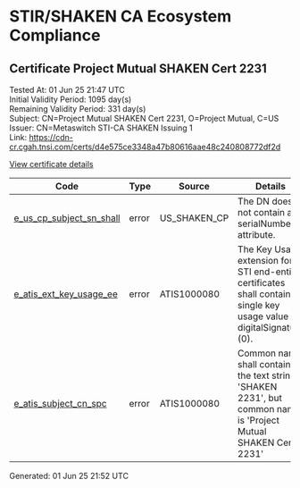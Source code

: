 # STIR/SHAKEN CA Ecosystem Compliance

## Certificate Project Mutual SHAKEN Cert 2231

Tested At: 01 Jun 25 21:47 UTC\
Initial Validity Period: 1095 day(s)\
Remaining Validity Period: 331 day(s)\
Subject: CN=Project Mutual SHAKEN Cert 2231, O=Project Mutual, C=US\
Issuer: CN=Metaswitch STI-CA SHAKEN Issuing 1\
Link: https://cdn-cr.cgah.tnsi.com/certs/d4e575ce3348a47b80616aae48c240808772df2d

[View certificate details](https://x509.io/?cert=MIICVjCCAf2gAwIBAgIQTW1%2FNQhoxOBBOLrEb1A9%2BjAKBggqhkjOPQQDAjAtMSswKQYDVQQDDCJNZXRhc3dpdGNoIFNUSS1DQSBTSEFLRU4gSXNzdWluZyAxMB4XDTIzMDQyOTExMTE1M1oXDTI2MDQyODExMTE1M1owUDELMAkGA1UEBhMCVVMxFzAVBgNVBAoMDlByb2plY3QgTXV0dWFsMSgwJgYDVQQDDB9Qcm9qZWN0IE11dHVhbCBTSEFLRU4gQ2VydCAyMjMxMFkwEwYHKoZIzj0CAQYIKoZIzj0DAQcDQgAEJ%2BefblrwkP1gW8UAt15owlqGKTTy3fvGOYDMdJ7HPtETsajDEQ9HGVI7hAZ5CLK6WzrSZAZMrL%2BhYNUgn0QY16OB2zCB2DAMBgNVHRMBAf8EAjAAMA4GA1UdDwEB%2FwQEAwIF4DAWBggrBgEFBQcBGgQKMAigBhYEMjIzMTBHBgNVHR8EQDA%2BMDygOqA4hjZodHRwczovL2F1dGhlbnRpY2F0ZS1hcGkuaWNvbmVjdGl2LmNvbS9kb3dubG9hZC92MS9jcmwwFwYDVR0gBBAwDjAMBgpghkgBhv8JAQEDMB0GA1UdDgQWBBTVWA%2BQtUQ8RWkQqv6U9uc%2F2yNDrjAfBgNVHSMEGDAWgBTNHqcAEBDaMh1pGjnV0kYLLDyH1jAKBggqhkjOPQQDAgNHADBEAiBoc3eQzHDzEZqDiuGCoznVgp9ZHMU8qX6npHACUwuaZAIgX4Jt5Q3tuJVWihl%2FTDEDmNq%2BkJoFDEmbwSv9%2FTr3V0Y%3D)

| Code | Type | Source | Details |
|------|------|--------|---------|
| [e_us_cp_subject_sn_shall](../../ISSUES/e_us_cp_subject_sn_shall/README.md) | error | US_SHAKEN_CP | The DN does not contain a serialNumber attribute. |
| [e_atis_ext_key_usage_ee](../../ISSUES/e_atis_ext_key_usage_ee/README.md) | error | ATIS1000080 | The Key Usage extension for STI end-entity certificates shall contain a single key usage value of digitalSignature (0). |
| [e_atis_subject_cn_spc](../../ISSUES/e_atis_subject_cn_spc/README.md) | error | ATIS1000080 | Common name shall contain the text string 'SHAKEN 2231', but common name is 'Project Mutual SHAKEN Cert 2231' |


Generated: 01 Jun 25 21:52 UTC